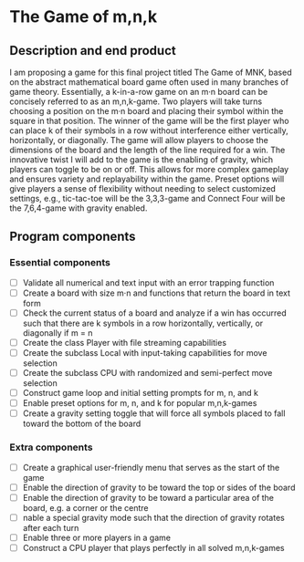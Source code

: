 # The Game of m,n,k

## Description and end product
I am proposing a game for this final project titled The Game of MNK, based on the abstract mathematical board game often used in many branches of game theory. Essentially, a k-in-a-row game on an m·n board can be concisely referred to as an m,n,k-game. Two players will take turns choosing a position on the m·n board and placing their symbol within the square in that position. The winner of the game will be the first player who can place k of their symbols in a row without interference either vertically, horizontally, or diagonally. The game will allow players to choose the dimensions of the board and the length of the line required for a win. The innovative twist I will add to the game is the enabling of gravity, which players can toggle to be on or off. This allows for more complex gameplay and ensures variety and replayability within the game. Preset options will give players a sense of flexibility without needing to select customized settings, e.g., tic-tac-toe will be the 3,3,3-game and Connect Four will be the 7,6,4-game with gravity enabled.

## Program components
### Essential components
- [ ] Validate all numerical and text input with an error trapping function
- [ ] Create a board with size m·n and functions that return the board in text form
- [ ] Check the current status of a board and analyze if a win has occurred such that there are k symbols in a row horizontally, vertically, or diagonally if m = n
- [ ] Create the class Player with file streaming capabilities
- [ ] Create the subclass Local with input-taking capabilities for move selection
- [ ] Create the subclass CPU with randomized and semi-perfect move selection
- [ ] Construct game loop and initial setting prompts for m, n, and k
- [ ] Enable preset options for m, n, and k for popular m,n,k-games
- [ ] Create a gravity setting toggle that will force all symbols placed to fall toward the bottom of the board
### Extra components
- [ ] Create a graphical user-friendly menu that serves as the start of the game
- [ ] Enable the direction of gravity to be toward the top or sides of the board
- [ ] Enable the direction of gravity to be toward a particular area of the board, e.g. a corner or the centre
- [ ] nable a special gravity mode such that the direction of gravity rotates after each turn
- [ ] Enable three or more players in a game
- [ ] Construct a CPU player that plays perfectly in all solved m,n,k-games
